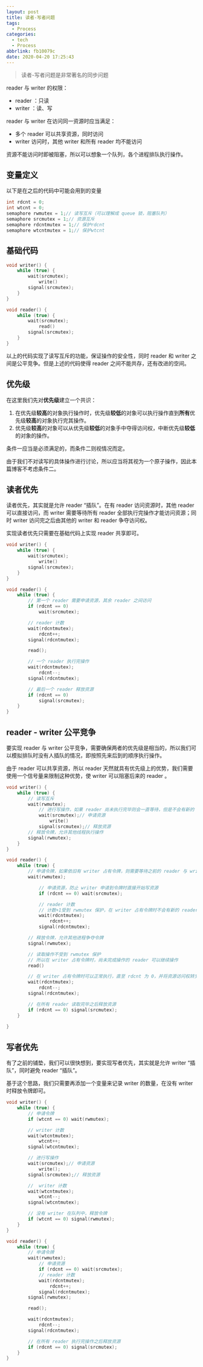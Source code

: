 ```yaml
---
layout: post
title: 读者-写者问题
tags:
  - Process
categories:
  - tech
  - Process
abbrlink: fb10079c
date: 2020-04-20 17:25:43
---
```


> 读者-写者问题是非常著名的同步问题

 reader 与 writer 的权限：

*  reader ：只读
*  writer ：读、写

 reader 与 writer 在访问同一资源时应当满足：

* 多个 reader 可以共享资源，同时访问
*  writer 访问时，其他 writer 和所有 reader 均不能访问

资源不能访问时即被阻塞，所以可以想象一个队列，各个进程排队执行操作。

## 变量定义

以下是在之后的代码中可能会用到的变量

```c
int rdcnt = 0;
int wtcnt = 0;
semaphore rwmutex = 1;// 读写互斥（可以理解成 queue 锁，阻塞队列）
semaphore srcmutex = 1;// 资源互斥
semaphore rdcntmutex = 1;// 保护rdcnt
semaphore wtcntmutex = 1;// 保护wtcnt
```

## 基础代码

```c
void writer() {
    while (true) {
        wait(srcmutex);
            write()
        signal(srcmutex);
    }
}

void reader() {
    while (true) {
        wait(srcmutex);
            read()
        signal(srcmutex);
    }
}
```

以上的代码实现了读写互斥的功能，保证操作的安全性，同时 reader 和 writer 之间是公平竞争。但是上述的代码使得 reader 之间不能共存，还有改进的空间。

## 优先级

在这里我们先对**优先级**建立一个共识：

1. 在优先级**较高**的对象执行操作时，优先级**较低**的对象可以执行操作直到**所有**优先级**较高**的对象执行完其操作。
2. 优先级**较高**的对象可以从优先级**较低**的对象手中夺得访问权，中断优先级**较低**的对象的操作。

条件一应当是必须满足的，而条件二则视情况而定。

由于我们不对读写的具体操作进行讨论，所以应当将其视为一个原子操作，因此本篇博客不考虑条件二。

## 读者优先

读者优先，其实就是允许 reader “插队”。在有 reader 访问资源时，其他 reader 可以直接访问，而 writer 需要等待所有 reader 全部执行完操作才能访问资源；同时 writer 访问完之后由其他的 writer 和 reader 争夺访问权。

实现读者优先只需要在基础代码上实现 reader 共享即可。

```c
void writer() {
    while (true) {
        wait(srcmutex);
            write()
        signal(srcmutex);
    }
}

void reader() {
    while (true) {
        // 第一个 reader 需要申请资源，其余 reader 之间访问
        if (rdcnt == 0)
            wait(srcmutex);

        // reader 计数
        wait(rdcntmutex);
            rdcnt++;
        signal(rdcntmutex);

        read();

        // 一个 reader 执行完操作
        wait(rdcntmutex);
            rdcnt--;
        signal(rdcntmutex);

        // 最后一个 reader 释放资源
        if (rdcnt == 0)
            signal(srcmutex);
    }
}
```

##  reader - writer 公平竞争

要实现 reader 与 writer 公平竞争，需要确保两者的优先级是相当的，所以我们可以模拟排队时没有人插队的情况，即按照先来后到的顺序执行操作。

由于 reader 可以共享资源，所以 reader 天然就具有优先级上的优势，我们需要使用一个信号量来限制这种优势，使 writer 可以阻塞后来的 reader 。

```c
void writer() {
    while (true) {
        // 读写互斥
        wait(rwmutex);
            // 进行写操作，如果 reader 尚未执行完毕则会一直等待，但是不会有新的 reader 开始读取
            wait(srcmutex);// 申请资源
                write()
            signal(srcmutex);// 释放资源
        // 释放令牌，允许其他线程执行操作
        signal(rwmutex);
    }
}

void reader() {
    while (true) {
        // 申请令牌，如果依旧有 writer 占有令牌，则需要等待之前的 reader 与 writer 完成操作
        wait(rwmutex);

            // 申请资源，防止 writer 申请到令牌时直接开始写资源
            if (rdcnt == 0) wait(srcmutex);

            // reader 计数
            // 计数+1受到 rwmutex 保护，在 writer 占有令牌时不会有新的 reader 执行操作
            wait(rdcntmutex);
                rdcnt++;
            signal(rdcntmutex);

        // 释放令牌，允许其他进程争夺令牌
        signal(rwmutex);

        // 读取操作不受到 rwmutex 保护
        // 所以在 writer 占有令牌时，尚未完成操作的 reader 可以继续操作
        read()

        // 在 writer 占有令牌时可以正常执行，直至 rdcnt 为 0，并将资源访问权转交给 writer 
        wait(rdcntmutex);
            rdcnt--;
        signal(rdcntmutex);

        // 在所有 reader 读取完毕之后释放资源
        if (rdcnt == 0) signal(srcmutex);
    }
    
}
```

## 写者优先

有了之前的铺垫，我们可以很快想到，要实现写者优先，其实就是允许 writer “插队”，同时避免 reader “插队”。

基于这个思路，我们只需要再添加一个变量来记录 writer 的数量，在没有 writer 时释放令牌即可。

```c
void writer() {
    while (true) {
        // 申请令牌
        if (wtcnt == 0) wait(rwmutex);

        // writer 计数
        wait(wtcntmutex);
            wtcnt++;
        signal(wtcntmutex);

        // 进行写操作
        wait(srcmutex);// 申请资源
            write();
        signal(srcmutex);// 释放资源

        //  writer 计数
        wait(wtcntmutex);
            wtcnt--;
        signal(wtcntmutex);

        // 没有 writer 在队列中，释放令牌
        if (wtcnt == 0) signal(rwmutex);
    }
}

void reader() {
    while (true) {
        // 申请令牌
        wait(rwmutex);
            // 申请资源
            if (rdcnt == 0) wait(srcmutex);
            // reader 计数
            wait(rdcntmutex);
                rdcnt++;
            signal(rdcntmutex);
        signal(rwmutex);

        read();

        wait(rdcntmutex);
            rdcnt--;
        signal(rdcntmutex);

        // 在所有 reader 执行完操作之后释放资源
        if (rdcnt == 0) signal(srcmutex);
    }
}
```
